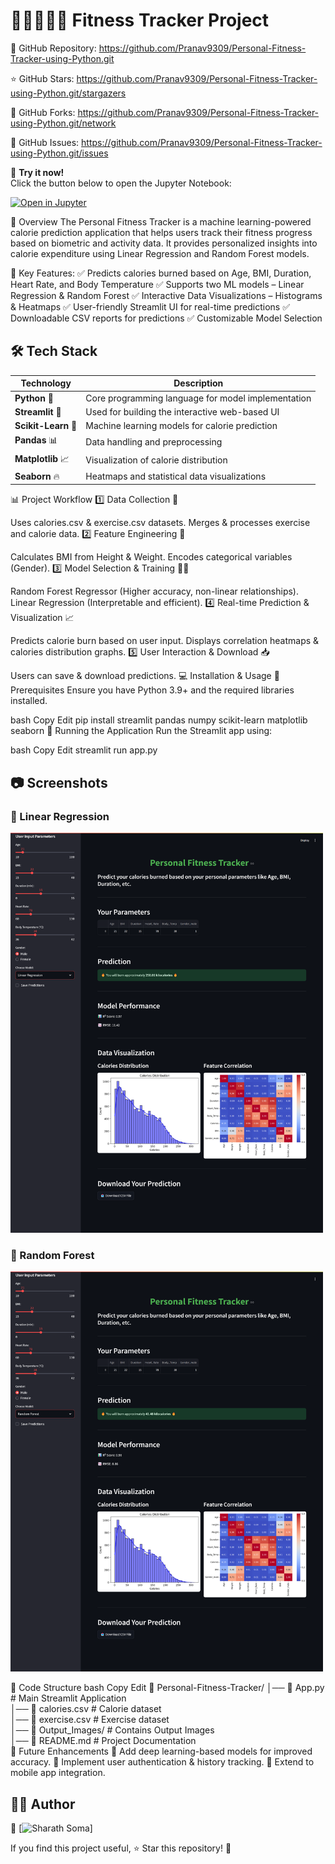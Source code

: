 # 💪🏼🏋🏼‍♀️ Fitness Tracker Project  

🔗 GitHub Repository: https://github.com/Pranav9309/Personal-Fitness-Tracker-using-Python.git

⭐ GitHub Stars: https://github.com/Pranav9309/Personal-Fitness-Tracker-using-Python.git/stargazers

🔀 GitHub Forks: https://github.com/Pranav9309/Personal-Fitness-Tracker-using-Python.git/network

🐛 GitHub Issues: https://github.com/Pranav9309/Personal-Fitness-Tracker-using-Python.git/issues

🚀 **Try it now!**  
Click the button below to open the Jupyter Notebook:  

[![Open in Jupyter](https://img.shields.io/badge/Open%20Notebook-Click%20Here-blue?style=for-the-badge&logo=jupyter)](https://jupyter.org/try-jupyter/notebooks/?path=fitness_tracker.ipynb)


📌 Overview
The Personal Fitness Tracker is a machine learning-powered calorie prediction application that helps users track their fitness progress based on biometric and activity data. It provides personalized insights into calorie expenditure using Linear Regression and Random Forest models.

🚀 Key Features:
✅ Predicts calories burned based on Age, BMI, Duration, Heart Rate, and Body Temperature
✅ Supports two ML models – Linear Regression & Random Forest
✅ Interactive Data Visualizations – Histograms & Heatmaps
✅ User-friendly Streamlit UI for real-time predictions
✅ Downloadable CSV reports for predictions
✅ Customizable Model Selection

## 🛠️ Tech Stack  

| Technology      | Description |
|---------------|------------|
| **Python** 🐍 | Core programming language for model implementation |
| **Streamlit** 🎨 | Used for building the interactive web-based UI |
| **Scikit-Learn** 🤖 | Machine learning models for calorie prediction |
| **Pandas** 📊 | Data handling and preprocessing |
| **Matplotlib** 📈 | Visualization of calorie distribution |
| **Seaborn** 🔥 | Heatmaps and statistical data visualizations |

📊 Project Workflow
1️⃣ Data Collection 📂

Uses calories.csv & exercise.csv datasets.
Merges & processes exercise and calorie data.
2️⃣ Feature Engineering 🔬

Calculates BMI from Height & Weight.
Encodes categorical variables (Gender).
3️⃣ Model Selection & Training 🏋️‍♂️

Random Forest Regressor (Higher accuracy, non-linear relationships).
Linear Regression (Interpretable and efficient).
4️⃣ Real-time Prediction & Visualization 📈

Predicts calorie burn based on user input.
Displays correlation heatmaps & calories distribution graphs.
5️⃣ User Interaction & Download 📥

Users can save & download predictions.
💻 Installation & Usage
🔧 Prerequisites
Ensure you have Python 3.9+ and the required libraries installed.

bash
Copy
Edit
pip install streamlit pandas numpy scikit-learn matplotlib seaborn
🚀 Running the Application
Run the Streamlit app using:

bash
Copy
Edit
streamlit run app.py

## 📷 Screenshots  

### 🔹 Linear Regression  
<img src="Output_Images/Linear_Regression.png" width="500">  

### 🔹 Random Forest  
<img src="Output_Images/Random_Forest.png" width="500">    


📜 Code Structure
bash
Copy
Edit
📂 Personal-Fitness-Tracker/
│── 📜 App.py               # Main Streamlit Application  
│── 📜 calories.csv         # Calorie dataset  
│── 📜 exercise.csv         # Exercise dataset  
│── 📂 Output_Images/       # Contains Output Images  
│── 📜 README.md            # Project Documentation  
📢 Future Enhancements
🔹 Add deep learning-based models for improved accuracy.
🔹 Implement user authentication & history tracking.
🔹 Extend to mobile app integration.

## 👨‍💻 Author  

📌 [![Sharath Soma](https://github.com/Pranav9309)] 

If you find this project useful, ⭐ Star this repository! 🚀  
